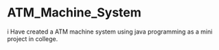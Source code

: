 # ATM_Machine_System
i Have created a ATM machine system using java programming as a mini project in college.
